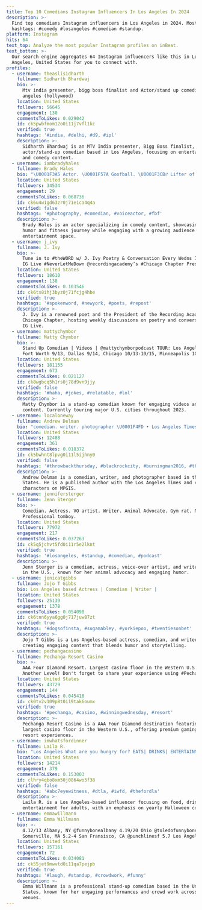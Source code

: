 ```yaml
---
title: Top 10 Comedians Instagram Influencers In Los Angeles In 2024
description: >-
  Find top comedians Instagram influencers in Los Angeles in 2024. Most popular
  hashtags: #comedy #losangeles #comedian #standup.
platform: Instagram
hits: 64
text_top: Analyze the most popular Instagram profiles on inBeat.
text_bottom: >-
  Our search engine aggregates 64 Instagram influencers like this in Los
  Angeles, United States for you to connect with.
profiles:
  - username: theaslisidharth
    fullname: Sidharth Bhardwaj
    bio: >-
      Mtv india presenter, bigg boss finalist and Actor/stand up comedian in los
      angeles (hollywood)
    location: United States
    followers: 56645
    engagement: 130
    commentsToLikes: 0.029042
    id: ck5pwbfmom12o0i11j7vfl1kc
    verified: true
    hashtags: '#india, #delhi, #d9, #ipl'
    description: >-
      Sidharth Bhardwaj is an MTV India presenter, Bigg Boss finalist, and
      actor/stand-up comedian based in Los Angeles, focusing on entertainment
      and comedy content.
  - username: iambradyhales
    fullname: Brady Hales
    bio: "\U0001F3A5 Actor. \U0001F57A Goofball. \U0001F3CB️‍♂️ Lifter of heavy things. \U0001F334 Living the Hollywood Dream \U0001F600 Check out my latest comedy video ⬇️"
    location: United States
    followers: 34534
    engagement: 29
    commentsToLikes: 0.068736
    id: ck6u4w1gd63zr0j71e1ca4q4a
    verified: false
    hashtags: '#photography, #comedian, #voiceactor, #fbf'
    description: >-
      Brady Hales is an actor specializing in comedy content, showcasing his
      humor and fitness journey while engaging with a growing audience in the
      entertainment space.
  - username: j_ivy
    fullname: J. Ivy
    bio: >-
      Tune in to #theWORD w/ J. Ivy Poetry & Conversation Every Wedns 7pm CST on
      IG Live #NeverLetMeDown @recordingacademy’s #Chicago Chapter President
    location: United States
    followers: 18610
    engagement: 138
    commentsToLikes: 0.103546
    id: ck6ts8ihj3byz0j71fcjg4hbe
    verified: true
    hashtags: '#spokenword, #newyork, #poets, #repost'
    description: >-
      J. Ivy is a renowned poet and the President of the Recording Academy's
      Chicago Chapter, hosting weekly discussions on poetry and conversation on
      IG Live.
  - username: mattychymbor
    fullname: Matty Chymbor
    bio: >-
      Stand Up Comedian | Videos | @mattychymborpodcast TOUR: Los Angeles 8/26,
      Fort Worth 9/13, Dallas 9/14, Chicago 10/13-10/15, Minneapolis 10/20
    location: United States
    followers: 181155
    engagement: 673
    commentsToLikes: 0.021127
    id: ck8wgbcq5h1rs0j78d9vn9jjy
    verified: false
    hashtags: '#haha, #jokes, #relatable, #lol'
    description: >-
      Matty Chymbor is a stand-up comedian known for engaging videos and podcast
      content. Currently touring major U.S. cities throughout 2023.
  - username: localoneway
    fullname: Andrew Delman
    bio: "comedian. writer. photographer \U0001F4FD • Los Angeles Times Published Author • Voice of Shay Van Buren & Saison Marguerite on #MPGIS \U0001F4E9 me@andrewdelman.com"
    location: United States
    followers: 12488
    engagement: 361
    commentsToLikes: 0.018372
    id: ck5bwhnt8lpvg0i11l5ijhny0
    verified: false
    hashtags: '#throwbackthursday, #blackrockcity, #burningman2016, #throwback'
    description: >-
      Andrew Delman is a comedian, writer, and photographer based in the United
      States. He is a published author with the Los Angeles Times and voices
      characters on MPGIS.
  - username: jennifersterger
    fullname: Jenn Sterger
    bio: >-
      Comedian. Actress. VO artist. Writer. Animal Advocate. Gym rat. Nerd.
      Professional tomboy.
    location: United States
    followers: 77972
    engagement: 217
    commentsToLikes: 0.037263
    id: ck5q5jchvt5fd0i11r5e2lknt
    verified: true
    hashtags: '#losangeles, #standup, #comedian, #podcast'
    description: >-
      Jenn Sterger is a comedian, actress, voice-over artist, and writer based
      in the U.S., known for her animal advocacy and engaging humor.
  - username: jonicatgibbs
    fullname: Jojo T Gibbs
    bio: Los Angeles based Actress | Comedian | Writer |
    location: United States
    followers: 25139
    engagement: 1378
    commentsToLikes: 0.054098
    id: ck6tnn6yya6gg0j717juw87zt
    verified: true
    hashtags: '#dogsofinsta, #sugamabley, #yorkiepoo, #twentiesonbet'
    description: >-
      Jojo T Gibbs is a Los Angeles-based actress, comedian, and writer,
      creating engaging content that blends humor and storytelling.
  - username: pechangacasino
    fullname: Pechanga Resort Casino
    bio: >-
      AAA Four Diamond Resort. Largest casino floor in the Western U.S. Play on
      Another Level! Don't forget to share your experience using #Pechanga!
    location: United States
    followers: 43729
    engagement: 144
    commentsToLikes: 0.045418
    id: ck0tv2v109p8t0i19tak6oumx
    verified: true
    hashtags: '#pechanga, #casino, #winningwednesday, #resort'
    description: >-
      Pechanga Resort Casino is a AAA Four Diamond destination featuring the
      largest casino floor in the Western U.S., offering premium gaming and
      resort experiences.
  - username: imwhatsfordinner
    fullname: Laila R.
    bio: "Los Angeles What are you hungry for? EATS| DRINKS| ENTERTAINMENT (21+\U0001F379). Yearly Halloween Coverage \U0001F383 #imwhatsfordinner Behind the \U0001F4F7 @imlailaromero"
    location: United States
    followers: 14214
    engagement: 379
    commentsToLikes: 0.153003
    id: clhry4qbo8xm50j0864wo5f38
    verified: false
    hashtags: '#abc7eyewitness, #dtla, #iwfd, #thefordla'
    description: >-
      Laila R. is a Los Angeles-based influencer focusing on food, drinks, and
      entertainment for adults, with an emphasis on yearly Halloween coverage.
  - username: emmawillmann
    fullname: Emma Willmann
    bio: >-
      4.12/13 Albany, NY @funnybonealbany 4.19/20 Ohio @toledofunnybone 5.1
      Somerville, MA 5.2-4 San Fransisco, CA @punchlinesf 5.7 Los Angeles, CA
    location: United States
    followers: 157161
    engagement: 72
    commentsToLikes: 0.034081
    id: ck55jet9mwvtd0i11qa7pejpb
    verified: true
    hashtags: '#laugh, #standup, #crowdwork, #funny'
    description: >-
      Emma Willmann is a professional stand-up comedian based in the United
      States, known for her engaging performances and crowd work across various
      venues.
---
```


